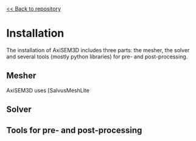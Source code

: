 [<< Back to repository](https://github.com/kuangdai/AxiSEM-3D)


# Installation

The installation of AxiSEM3D includes three parts: the mesher, the solver and several tools (mostly python libraries) for pre- and post-processing. 


## Mesher
AxiSEM3D uses [SalvusMeshLite


## Solver

## Tools for pre- and post-processing
<!--stackedit_data:
eyJoaXN0b3J5IjpbNzg4NDQyODU0LC0yMTYzMjEyMzgsMjIzMD
AyNzg1XX0=
-->